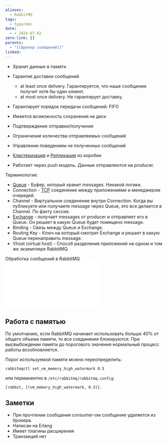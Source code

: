 ```yaml
---
aliases:
  - RabbitMQ
tags:
  - type/moc
date:
  - - 2024-07-02
zero-link: []
parents:
  - "[[Брокер сообщений]]"
linked:
---
```

- Хранит данные в памяти

- Гарантия доставки сообщений
	- at least once delivery. Гарантируется, что наше сообщение получит хотя бы один клиент.
	- at most once delivery. Не гарантирует доставку.
- Гарантирует порядок передачи сообщений: FIFO
- Имеется возможность сохранения на диск
- Подтверждение отправки/получения
- Ограничение количества отправляемых сообщений
- Управление поведением не полученных сообщений
- [Кластеризация](Кластеризация.md) и [Репликация](_inbox/Репликация.md) из коробки
- Работает через push модель. Данные отправляются на producer.

Терминология:
- [Queue](Queue.md) - Буфер, который хранит messages. Никакой логики.
- Connection - [TCP](TCP.md) соединение между приложениями и менеджером очередей.
- Channel - Виртуальное соединение внутри Connection. Когда вы публикуете или получаете message через Queue, это все делается в Channel. По факту сессия.
- [Exchange](Exchange.md) - получает messages от producer и отправляет его в Queue. Он решает в какую Queue будет помещено message.
- Binding - Связь между Queue и Exchange.
- Routing Key - Ключ на который смотрит Exchange и решает в какую Queue перенаправить message.
- Vhost (virtual host) - Способ разделения приложений на одном и том же экземпляре RabbitMQ.

Обработка сообщений в RabbitMQ
![Обработка сообщений в RabbitMQ](Обработка%20сообщений%20в%20RabbitMQ.md)

## Работа с памятью
По умолчанию, если RabbitMQ начинает использовать больше 40% от общего объема памяти, то все соединения блокируются. При высвыбождении памяти до порогового значения нормальный процесс работы возобновляется.

Порог используемой памяти можно переопределить:
```
rabbitmqctl set_vm_memory_high_watermark 0.5
```

или перманентно в `/etc/rabbitmq/rabbitmq.config`:
```
[rabbit, [(vm_memory_high_watermark, 0.5)}.
```
## Заметки
- При прочтении сообщения consumer-ом сообщение удаляется из брокера.
- Написан на Erlang
- Имеет плагины расширения
- Транзакций нет